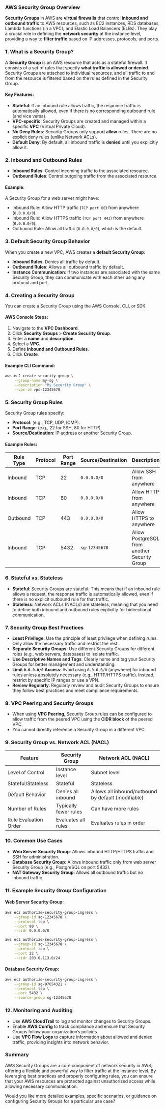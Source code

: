 ### AWS Security Group Overview

**Security Groups** in AWS are **virtual firewalls** that control **inbound and outbound traffic** to AWS resources, such as EC2 instances, RDS databases, Lambda functions (in a VPC), and Elastic Load Balancers (ELBs). They play a crucial role in defining the **network security** at the instance level, providing a way to **filter traffic** based on IP addresses, protocols, and ports.

### 1. **What is a Security Group?**
A **Security Group** is an AWS resource that acts as a stateful firewall. It consists of a set of rules that specify **what traffic is allowed or denied**. Security Groups are attached to individual resources, and all traffic to and from the resource is filtered based on the rules defined in the Security Group.

#### Key Features:
- **Stateful**: If an inbound rule allows traffic, the response traffic is automatically allowed, even if there is no corresponding outbound rule (and vice versa).
- **VPC-specific**: Security Groups are created and managed within a specific **VPC** (Virtual Private Cloud).
- **No Deny Rules**: Security Groups only support **allow** rules. There are no explicit deny rules (unlike Network ACLs).
- **Default Deny**: By default, all inbound traffic is **denied** until you explicitly allow it.

### 2. **Inbound and Outbound Rules**
- **Inbound Rules**: Control incoming traffic to the associated resource.
- **Outbound Rules**: Control outgoing traffic from the associated resource.

#### Example:
A Security Group for a web server might have:
- Inbound Rule: Allow HTTP traffic (`TCP port 80`) from anywhere (`0.0.0.0/0`).
- Inbound Rule: Allow HTTPS traffic (`TCP port 443`) from anywhere (`0.0.0.0/0`).
- Outbound Rule: Allow all traffic (`0.0.0.0/0`), which is the default.

### 3. **Default Security Group Behavior**
When you create a new VPC, AWS creates a **default Security Group**:
- **Inbound Rules**: Denies all traffic by default.
- **Outbound Rules**: Allows all outbound traffic by default.
- **Instance Communication**: If two instances are associated with the same Security Group, they can communicate with each other using any protocol and port.

### 4. **Creating a Security Group**
You can create a Security Group using the AWS Console, CLI, or SDK.

#### AWS Console Steps:
1. Navigate to the **VPC Dashboard**.
2. Click **Security Groups** > **Create Security Group**.
3. Enter a **name** and **description**.
4. Select a **VPC**.
5. Define **Inbound and Outbound Rules**.
6. Click **Create**.

#### Example CLI Command:
```bash
aws ec2 create-security-group \
    --group-name my-sg \
    --description "My Security Group" \
    --vpc-id vpc-12345678
```

### 5. **Security Group Rules**
Security Group rules specify:
- **Protocol**: (e.g., TCP, UDP, ICMP).
- **Port Range**: (e.g., 22 for SSH, 80 for HTTP).
- **Source/Destination**: IP address or another Security Group.

#### Example Rules:
| Rule Type | Protocol | Port Range | Source/Destination   | Description          |
|-----------|----------|------------|----------------------|----------------------|
| Inbound   | TCP      | 22         | `0.0.0.0/0`          | Allow SSH from anywhere |
| Inbound   | TCP      | 80         | `0.0.0.0/0`          | Allow HTTP from anywhere |
| Outbound  | TCP      | 443        | `0.0.0.0/0`          | Allow HTTPS to anywhere |
| Inbound   | TCP      | 5432       | `sg-12345678`        | Allow PostgreSQL from another Security Group |

### 6. **Stateful vs. Stateless**
- **Stateful**: Security Groups are stateful. This means that if an inbound rule allows a request, the response traffic is automatically allowed, even if there is no explicit outbound rule for that traffic.
- **Stateless**: Network ACLs (NACLs) are stateless, meaning that you need to define both inbound and outbound rules explicitly for bidirectional communication.

### 7. **Security Group Best Practices**
- **Least Privilege**: Use the principle of least privilege when defining rules. Only allow the necessary traffic and restrict the rest.
- **Separate Security Groups**: Use different Security Groups for different roles (e.g., web servers, databases) to isolate traffic.
- **Use Descriptive Names and Tags**: Clearly name and tag your Security Groups for better management and understanding.
- **Limit `0.0.0.0/0` Access**: Avoid using `0.0.0.0/0` (anywhere) for inbound rules unless absolutely necessary (e.g., HTTP/HTTPS traffic). Instead, restrict by specific IP ranges or use a VPN.
- **Review Regularly**: Regularly review and audit Security Groups to ensure they follow best practices and meet compliance requirements.

### 8. **VPC Peering and Security Groups**
- When using **VPC Peering**, Security Group rules can be configured to allow traffic from the peered VPC using the **CIDR block** of the peered VPC.
- You cannot directly reference a Security Group in a different VPC.

### 9. **Security Group vs. Network ACL (NACL)**
| Feature                  | Security Group          | Network ACL (NACL)       |
|--------------------------|-------------------------|--------------------------|
| Level of Control         | Instance level          | Subnet level             |
| Stateful/Stateless       | Stateful                | Stateless                |
| Default Behavior         | Denies all inbound      | Allows all inbound/outbound by default (modifiable) |
| Number of Rules          | Typically fewer rules   | Can have more rules      |
| Rule Evaluation Order    | Evaluates all rules     | Evaluates rules in order |

### 10. **Common Use Cases**
- **Web Server Security Group**: Allows inbound HTTP/HTTPS traffic and SSH for administration.
- **Database Security Group**: Allows inbound traffic only from web server Security Group (e.g., PostgreSQL on port 5432).
- **NAT Gateway Security Group**: Allows all outbound traffic but no inbound traffic.

### 11. **Example Security Group Configuration**
#### Web Server Security Group:
```bash
aws ec2 authorize-security-group-ingress \
    --group-id sg-12345678 \
    --protocol tcp \
    --port 80 \
    --cidr 0.0.0.0/0

aws ec2 authorize-security-group-ingress \
    --group-id sg-12345678 \
    --protocol tcp \
    --port 22 \
    --cidr 203.0.113.0/24
```

#### Database Security Group:
```bash
aws ec2 authorize-security-group-ingress \
    --group-id sg-87654321 \
    --protocol tcp \
    --port 5432 \
    --source-group sg-12345678
```

### 12. **Monitoring and Auditing**
- Use **AWS CloudTrail** to log and monitor changes to Security Groups.
- Enable **AWS Config** to track compliance and ensure that Security Groups follow your organization’s policies.
- Use **VPC Flow Logs** to capture information about allowed and denied traffic, providing insights into network behavior.

### **Summary**
AWS Security Groups are a core component of network security in AWS, offering a flexible and powerful way to filter traffic at the instance level. By leveraging best practices and properly configuring rules, you can ensure that your AWS resources are protected against unauthorized access while allowing necessary communication.

Would you like more detailed examples, specific scenarios, or guidance on configuring Security Groups for a particular use case?
